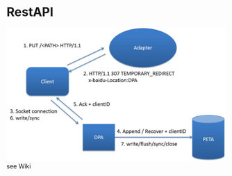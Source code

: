 RestAPI
=======
![image](https://github.com/shadowofs/RestAPI/blob/master/album/Workflow.jpg)
see Wiki
